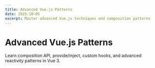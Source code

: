 ```yaml
---
title: Advanced Vue.js Patterns
date: 2025-10-05
excerpt: Master advanced Vue.js techniques and composition patterns
---
```


# Advanced Vue.js Patterns

Learn composition API, provide/inject, custom hooks, and advanced reactivity patterns in Vue 3.
